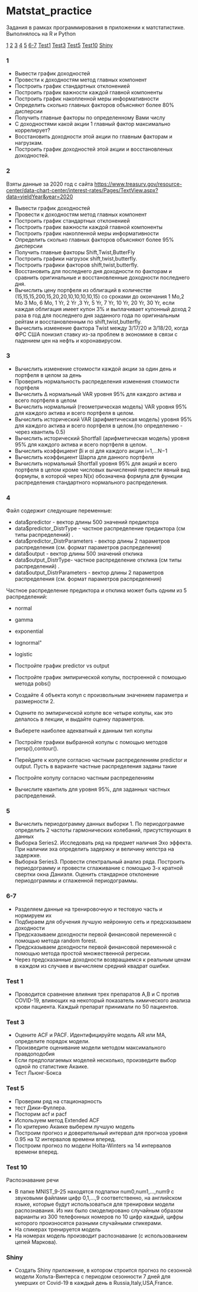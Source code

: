 # Matstat_practice
Задания в рамках программирования в приложении к матстатистике. Выполнялось на R и Python

[1](#1)
[2](#2)
[3](#3)
[4](#4)
[5](#5)
[6-7](#6-7)
[Test1](#Test1)
[Test3](#Test3)
[Test5](#Test5)
[Test10](#Test10)
[Shiny](#Shiny)


### 1

- Вывести график доходностей
- Провести к доходностям метод главных компонент
- Построить график стандартных отклоненией
- Построить график важности каждой главной компоненты
- Построить график накопленной меры информативности
- Определить сколько главных факторов объясняют более 80% дисперсии
- Получить главные факторы по определенному Вами числу
- С доходностями какой акции 1 главный фактор максимально коррелирует?
- Восстановить доходности этой акции по главным факторам и нагрузкам.
- Построить график доходностей этой акции и восстановленых доходностей.

### 2

Взяты данные за 2020 год с сайта https://www.treasury.gov/resource-center/data-chart-center/interest-rates/Pages/TextView.aspx?data=yieldYear&year=2020
- Вывести график доходностей
- Провести к доходностям метод главных компонент
- Построить график стандартных отклоненией
- Построить график важности каждой главной компоненты
- Построить график накопленной меры информативности
- Определить сколько главных факторов объясняют более 95% дисперсии
- Получить главные факторы Shift,Twist,ButterFly
- Построить графики нагрузок shift,twist,butterfly.
- Построить графики факторов shift,twist,butterfly.
- Восстановить для последнего дня доходности по факторам и сравнить оригинальные и восстановленные доходности последнего дня.
- Вычислить цену портфеля из облигаций в количестве (15,15,15,200,15,20,20,10,10,10,10,15) со сроками до окончания 1 Mo,2 Mo 3 Mo, 6 Mo, 1 Yr, 2 Yr ,3 Yr, 5 Yr, 7 Yr, 10 Yr, 20 Yr, 30 Yr, если каждая облигация имеет купон 3% и выплачивает купонный доход 2 раза в год для последнего дня заданного года по оригинальным рейтам и восстановленным по shift,twist,butterfly.
- Вычислить изменение фактора Twist между 3/17/20 и 3/18/20, когда ФРС США понизил ставку из-за проблем в экономике в связи с падением цен на нефть и коронавирусом.

### 3

- Bычислить изменение стоимости каждой акции за один день и портфеля в целом за день
- Проверить нормальность распределения изменения стоимости портфеля
- Вычислить Δ нормальный VAR уровня 95% для каждого актива и всего портфеля в целом
- Вычислить нормальный (геометрическая модель) VAR уровня 95% для каждого актива и всего портфеля в целом.
- Вычислить исторический VAR (арифметическая модель) уровня 95% для каждого актива и всего портфеля в целом.(по определению - через квантиль 0.5)
- Вычислить исторический Shortfall (арифметическая модель) уровня 95% для каждого актива и всего портфеля в целом.
- Вычислить коэффициент βi и αi для каждого акции i=1,...N−1
- Вычислить коэффициент Шарпа для данного портфеля
- Вычислить нормальный Shortfall уровня 95% для акций и всего портфеля в целом кроме числовых вычислений привести явный вид формулы, в которой через N(x) обозначена формула для функции распределения стандартного нормального распределения.

### 4

Файл содержит следующие переменные:

- data$predictor - вектор длины 500 значений предиктора
- data$predictor_DistrType - частное распределение предиктора (см типы распределений) .
- data$predictor_DistrParameters - вектор длины 2 параметров распределения (см. формат параметров распределения)
- data$output - вектор длины 500 значений отклика
- data$output_DistrType- частное распределение отклика (см типы распределений) .
- data$output_DistrParameters - вектор длины 2 параметров распределения (см. формат параметров распределения)

Частное распределение предиктора и отклика может быть одним из 5 распределений:
- normal
- gamma
- exponential
- lognormal"
- logistic

- Постройте график predictor vs output
- Постройте график эмпирической копулы, построенной с помощью метода pobs()
- Создайте 4 объекта копул c произвольным значением параметра и размерности 2.
- Оцените по эмпирической копуле все четыре копулы, как это делалось в лекции, и выдайте оценку параметров.
- Выберете наиболее адекватный к данным тип копулы
- Постройте графики выбранной копулы с помощью методов persp(),contour().
- Перейдите к копуле согласно частным распределениям predictor и output. Пусть в варианте частные распределения заданы такие
- Постройте копулу согласно частным распределениям
- Вычислите квантиль для уровня 95%, для заданных частных распределений.

### 5

- Вычислить периодограмму данных выборки 1. По периодограмме определить 2 частоты гармонических колебаний, присутствующих в данных
- Выборка Series2. Исследовать ряд на предмет наличия Эхо эффекта. При наличии эха определить задержку и величину кепстра на задержке.
- Выборка Series3. Провести спектральный анализ ряда. Построить периодограмму и провести сглаживание с помощью 3-х кратной свертки окна Даниэля. Оценить стандарное отклонение периодограммы и сглаженной периодограммы.

### 6-7

- Разделяем данные на тренировочную и тестовую часть и нормируем их
- Подбираем для обучения лучшую нейронную сеть и предсказываем доходности
- Предсказываем доходности первой финансовой переменной с помощью метода random forest.
- Предсказываем доходности первой финансовой переменной с помощью метода простой множественной регресии.
- Через предсказанные доходности возвращаемся к реальным ценам в каждом из случаев и вычисляем средний квадрат ошибки. 

### Test 1

- Проводится сравнение влияния трех препаратов A,B и C против COVID-19, влияющих на некоторый показатель химического анализа крови пациента. Каждый препарат принимали по 50 пациентов.

### Test 3

- Оцените ACF и PACF. Идентифицируйте модель AR или MA, определите порядок модели.
- Произведите оценивание модели методом максимального правдоподобия
- Если предполагаемых моделей несколько, произведите выбор одной по статистике Акаике.
- Тест Льюнг-Бокса 

### Test 5

- Проверим ряд на стационарность
- тест Дики-Фуллера.
- Посторим acf и pacf
- Используем метод Extended ACF
- По критерию Акаике выберем лучшую модель
- Построим прогноз и доверительный интервал для прогноза уровня 0.95 на 12 интервалов времени вперед.
- Построим прогноз по модели Holta-Winters на 14 интервалов времени вперед.

### Test 10

Распознавание речи

- В папке MNIST_9-25 находятся подпапки num0,num1,...,num9 c звуковыми файлами цифр 0,1,...,9 соответственно, на английском языке, которые будут использоваться для тренировки модели распознавания. Из них было смоделировано случайным образом варианты из 300 телефонных номеров по 10 цифр каждый, цифры которого произносятся разными случайными спикерами.
- На спикерах тренируется модель
- На номерах модель производит распознавание (с использованием цепей Маркова).

### Shiny

- Создать Shiny приложение, в котором строится прогноз по сезонной модели Хольта-Винтерса с периодом сезонности 7 дней для умерших от Covid-19 в каждый день в Russia,Italy,USA,France.
